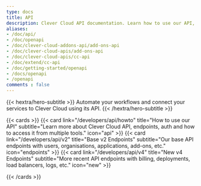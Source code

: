 ```yaml
---
type: docs
title: API
description: Clever Cloud API documentation. Learn how to use our API, endpoints, authentication methods, and how to access it from multiple tools.
aliases:
- /doc/api/
- /doc/openapi
- /doc/clever-cloud-addons-api/add-ons-api
- /doc/clever-cloud-apis/add-ons-api
- /doc/clever-cloud-apis/cc-api
- /doc/extend/cc-api
- /doc/getting-started/openapi
- /docs/openapi
- /openapi
comments : false
---
```


{{< hextra/hero-subtitle >}}
  Automate your workflows and connect your services to Clever Cloud using its API.
{{< /hextra/hero-subtitle >}}

{{< cards >}}
  {{< card link="/developers/api/howto" title="How to use our API" subtitle="Learn more about Clever Cloud API, endpoints, auth and how to access it from multiple tools." icon="api" >}}
  {{< card link="/developers/api/v2" title="Base v2 Endpoints" subtitle="Our base API endpoints with users, organisations, applications, add-ons, etc." icon="endpoints" >}}
  {{< card link="/developers/api/v4" title="New v4 Endpoints" subtitle="More recent API endpoints with billing, deployments, load balancers, logs, etc." icon="new" >}}

{{< /cards >}}
